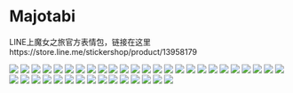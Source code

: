 # Majotabi

LINE上魔女之旅官方表情包，链接在这里https://store.line.me/stickershop/product/13958179

![](https://cdn.jsdelivr.net/gh/2x-ercha/twikoo-magic@1.0/image/Majotabi/367516718.png)
![](https://cdn.jsdelivr.net/gh/2x-ercha/twikoo-magic@1.0/image/Majotabi/367516719.png)
![](https://cdn.jsdelivr.net/gh/2x-ercha/twikoo-magic@1.0/image/Majotabi/367516720.png)
![](https://cdn.jsdelivr.net/gh/2x-ercha/twikoo-magic@1.0/image/Majotabi/367516721.png)
![](https://cdn.jsdelivr.net/gh/2x-ercha/twikoo-magic@1.0/image/Majotabi/367516722.png)
![](https://cdn.jsdelivr.net/gh/2x-ercha/twikoo-magic@1.0/image/Majotabi/367516723.png)
![](https://cdn.jsdelivr.net/gh/2x-ercha/twikoo-magic@1.0/image/Majotabi/367516724.png)
![](https://cdn.jsdelivr.net/gh/2x-ercha/twikoo-magic@1.0/image/Majotabi/367516725.png)
![](https://cdn.jsdelivr.net/gh/2x-ercha/twikoo-magic@1.0/image/Majotabi/367516726.png)
![](https://cdn.jsdelivr.net/gh/2x-ercha/twikoo-magic@1.0/image/Majotabi/367516727.png)
![](https://cdn.jsdelivr.net/gh/2x-ercha/twikoo-magic@1.0/image/Majotabi/367516728.png)
![](https://cdn.jsdelivr.net/gh/2x-ercha/twikoo-magic@1.0/image/Majotabi/367516729.png)
![](https://cdn.jsdelivr.net/gh/2x-ercha/twikoo-magic@1.0/image/Majotabi/367516730.png)
![](https://cdn.jsdelivr.net/gh/2x-ercha/twikoo-magic@1.0/image/Majotabi/367516731.png)
![](https://cdn.jsdelivr.net/gh/2x-ercha/twikoo-magic@1.0/image/Majotabi/367516732.png)
![](https://cdn.jsdelivr.net/gh/2x-ercha/twikoo-magic@1.0/image/Majotabi/367516733.png)
![](https://cdn.jsdelivr.net/gh/2x-ercha/twikoo-magic@1.0/image/Majotabi/367516734.png)
![](https://cdn.jsdelivr.net/gh/2x-ercha/twikoo-magic@1.0/image/Majotabi/367516735.png)
![](https://cdn.jsdelivr.net/gh/2x-ercha/twikoo-magic@1.0/image/Majotabi/367516736.png)
![](https://cdn.jsdelivr.net/gh/2x-ercha/twikoo-magic@1.0/image/Majotabi/367516737.png)
![](https://cdn.jsdelivr.net/gh/2x-ercha/twikoo-magic@1.0/image/Majotabi/367516738.png)
![](https://cdn.jsdelivr.net/gh/2x-ercha/twikoo-magic@1.0/image/Majotabi/367516739.png)
![](https://cdn.jsdelivr.net/gh/2x-ercha/twikoo-magic@1.0/image/Majotabi/367516740.png)
![](https://cdn.jsdelivr.net/gh/2x-ercha/twikoo-magic@1.0/image/Majotabi/367516741.png)
![](https://cdn.jsdelivr.net/gh/2x-ercha/twikoo-magic@1.0/image/Majotabi/367516742.png)
![](https://cdn.jsdelivr.net/gh/2x-ercha/twikoo-magic@1.0/image/Majotabi/367516743.png)
![](https://cdn.jsdelivr.net/gh/2x-ercha/twikoo-magic@1.0/image/Majotabi/367516744.png)
![](https://cdn.jsdelivr.net/gh/2x-ercha/twikoo-magic@1.0/image/Majotabi/367516745.png)
![](https://cdn.jsdelivr.net/gh/2x-ercha/twikoo-magic@1.0/image/Majotabi/367516746.png)
![](https://cdn.jsdelivr.net/gh/2x-ercha/twikoo-magic@1.0/image/Majotabi/367516747.png)
![](https://cdn.jsdelivr.net/gh/2x-ercha/twikoo-magic@1.0/image/Majotabi/367516748.png)
![](https://cdn.jsdelivr.net/gh/2x-ercha/twikoo-magic@1.0/image/Majotabi/367516749.png)
![](https://cdn.jsdelivr.net/gh/2x-ercha/twikoo-magic@1.0/image/Majotabi/367516750.png)
![](https://cdn.jsdelivr.net/gh/2x-ercha/twikoo-magic@1.0/image/Majotabi/367516751.png)
![](https://cdn.jsdelivr.net/gh/2x-ercha/twikoo-magic@1.0/image/Majotabi/367516752.png)
![](https://cdn.jsdelivr.net/gh/2x-ercha/twikoo-magic@1.0/image/Majotabi/367516753.png)
![](https://cdn.jsdelivr.net/gh/2x-ercha/twikoo-magic@1.0/image/Majotabi/367516754.png)
![](https://cdn.jsdelivr.net/gh/2x-ercha/twikoo-magic@1.0/image/Majotabi/367516755.png)
![](https://cdn.jsdelivr.net/gh/2x-ercha/twikoo-magic@1.0/image/Majotabi/367516756.png)
![](https://cdn.jsdelivr.net/gh/2x-ercha/twikoo-magic@1.0/image/Majotabi/367516757.png)
